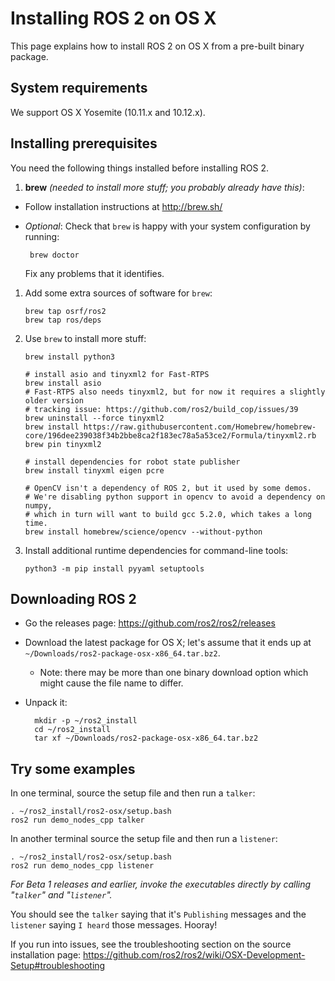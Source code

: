 # Installing ROS 2 on OS X

This page explains how to install ROS 2 on OS X from a pre-built binary package.

## System requirements

We support OS X Yosemite (10.11.x and 10.12.x).

## Installing prerequisites

You need the following things installed before installing ROS 2.

 1. **brew** *(needed to install more stuff; you probably already have this)*:
  * Follow installation instructions at http://brew.sh/
  * *Optional*: Check that `brew` is happy with your system configuration by running:

         brew doctor
      Fix any problems that it identifies.
 1. Add some extra sources of software for `brew`:

        brew tap osrf/ros2
        brew tap ros/deps
 1. Use `brew` to install more stuff:

        brew install python3

        # install asio and tinyxml2 for Fast-RTPS
        brew install asio
        # Fast-RTPS also needs tinyxml2, but for now it requires a slightly older version
        # tracking issue: https://github.com/ros2/build_cop/issues/39
        brew uninstall --force tinyxml2
        brew install https://raw.githubusercontent.com/Homebrew/homebrew-core/196dee239038f34b2bbe8ca2f183ec78a5a53ce2/Formula/tinyxml2.rb
        brew pin tinyxml2

        # install dependencies for robot state publisher
        brew install tinyxml eigen pcre

        # OpenCV isn't a dependency of ROS 2, but it used by some demos.
        # We're disabling python support in opencv to avoid a dependency on numpy,
        # which in turn will want to build gcc 5.2.0, which takes a long time.
        brew install homebrew/science/opencv --without-python

 1. Install additional runtime dependencies for command-line tools:

        python3 -m pip install pyyaml setuptools

## Downloading ROS 2

- Go the releases page: https://github.com/ros2/ros2/releases
- Download the latest package for OS X; let's assume that it ends up at `~/Downloads/ros2-package-osx-x86_64.tar.bz2`.
  - Note: there may be more than one binary download option which might cause the file name to differ.
- Unpack it:

        mkdir -p ~/ros2_install
        cd ~/ros2_install
        tar xf ~/Downloads/ros2-package-osx-x86_64.tar.bz2

## Try some examples

In one terminal, source the setup file and then run a `talker`:

    . ~/ros2_install/ros2-osx/setup.bash
    ros2 run demo_nodes_cpp talker

In another terminal source the setup file and then run a `listener`:

    . ~/ros2_install/ros2-osx/setup.bash
    ros2 run demo_nodes_cpp listener

_For Beta 1 releases and earlier, invoke the executables directly by calling "`talker`" and "`listener`"._

You should see the `talker` saying that it's `Publishing` messages and the `listener` saying `I heard` those messages.
Hooray!

If you run into issues, see the troubleshooting section on the source installation page: https://github.com/ros2/ros2/wiki/OSX-Development-Setup#troubleshooting
